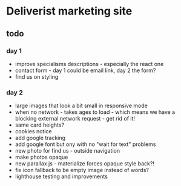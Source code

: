 # Deliverist marketing site

## todo

### day 1

 * improve specialisms descriptions - especially the react one
 * contact form - day 1 could be email link, day 2 the form?
 * find us on styling

### day 2

 * large images that look a bit small in responsive mode
 * when no network - takes ages to load - which means we have a blocking external network request - get rid of it!
 * same card heights?
 * cookies notice
 * add google tracking
 * add google font but ony with no "wait for text" problems
 * new photo for find us - outside navigation
 * make photos opaque
 * new parallax js - materialize forces opaque style back?!
 * fix icon fallback to be empty image instead of words?
 * lighthouse testing and improvements

